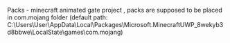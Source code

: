 Packs - minecraft animated gate project , packs are supposed to be placed in com.mojang folder (default path: C:\Users\User\AppData\Local\Packages\Microsoft.MinecraftUWP_8wekyb3d8bbwe\LocalState\games\com.mojang)
